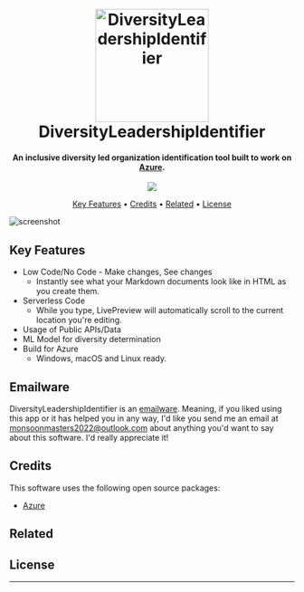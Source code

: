 
<h1 align="center">
  <br>
  <a href="https://github.com/monsoonmasters2022/LeadershipDiversityIdentifier"><img src="https://raw.githubusercontent.com/amitmerchant1990/electron-markdownify/master/app/img/markdownify.png" alt="DiversityLeadershipIdentifier" width="200"></a>
  <br>
  DiversityLeadershipIdentifier
  <br>
</h1>

<h4 align="center">An inclusive diversity led organization identification tool built to work on <a href="https://azure.microsoft.com" target="_blank">Azure</a>.</h4>

<p align="center">
  <a href="https://saythanks.io/to/monsoonmasters2022@outlook.com">
      <img src="https://img.shields.io/badge/SayThanks.io-%E2%98%BC-1EAEDB.svg">
  </a>

</p>

<p align="center">
  <a href="#key-features">Key Features</a> •
  <a href="#credits">Credits</a> •
  <a href="#related">Related</a> •
  <a href="#license">License</a>
</p>

![screenshot](https://raw.githubusercontent.com/amitmerchant1990/electron-markdownify/master/app/img/markdownify.gif)

## Key Features

* Low Code/No Code - Make changes, See changes
    - Instantly see what your Markdown documents look like in HTML as you create them.
* Serverless Code
    - While you type, LivePreview will automatically scroll to the current location you're editing.
* Usage of Public APIs/Data
* ML Model for diversity determination
* Build for Azure
    - Windows, macOS and Linux ready.
    
## Emailware

DiversityLeadershipIdentifier is an [emailware](https://en.wiktionary.org/wiki/emailware). Meaning, if you liked using this app or it has helped you in any way, I'd like you send me an email at <monsoonmasters2022@outlook.com> about anything you'd want to say about this software. I'd really appreciate it!

## Credits

This software uses the following open source packages:

- [Azure](http://electron.atom.io/)


## Related



## License



---

